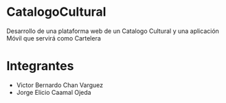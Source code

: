 # CatalogoCultural

Desarrollo de una plataforma web de un Catalogo Cultural y una aplicación Móvil que servirá como Cartelera

# Integrantes
- Victor Bernardo Chan Varguez
- Jorge Elicio Caamal Ojeda
